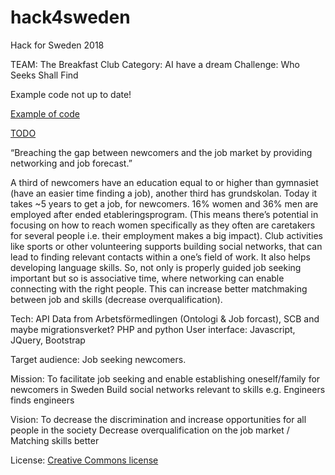 # hack4sweden

Hack for Sweden 2018

 TEAM: The Breakfast Club
 Category: AI have a dream
 Challenge: Who Seeks Shall Find
 
 
 Example code not up to date!
 
 [Example of code](./examples.md)
 
 [TODO](./todo.md)
 
 “Breaching the gap between newcomers and the job market by providing networking and job forecast.”
 
A third of newcomers have an education equal to or higher than gymnasiet (have an easier time finding a job), another third has grundskolan. Today it takes ~5 years to get a job, for newcomers. 16% women and 36% men are employed after ended etableringsprogram. (This means there’s potential in focusing on how to reach women specifically as they often are caretakers for several people i.e. their employment makes a big impact).
Club activities like sports or other volunteering supports building social networks, that can lead to finding relevant contacts within a one’s field of work. It also helps developing language skills. So, not only is properly guided job seeking important but so is associative time, where networking can enable connecting with the right people. This can increase better matchmaking between job and skills (decrease overqualification).


Tech: API Data from Arbetsförmedlingen (Ontologi & Job forcast), SCB and maybe migrationsverket? PHP and python User interface: Javascript, JQuery, Bootstrap

Target audience: Job seeking newcomers.

Mission:
To facilitate job seeking and enable establishing oneself/family for newcomers in Sweden
Build social networks relevant to skills e.g. Engineers finds engineers

Vision:
To decrease the discrimination and increase opportunities for all people in the society
Decrease overqualification on the job market / Matching skills better

License: [Creative Commons license](./LICENSE)
